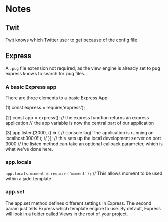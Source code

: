 # Notes

## Twit
Twit knows which Twitter user to get because of the config file

## Express
A `.pug` file extension not required; as the view engine is already set to pug express knows to search for pug files.

### A basic Express app
There are three elements to a basic Express App:

(1) const express = require('express');

(2) const app = express();
    // the express function returns an express application
    // the app variable is now the central part of our application

(3) app.listen(3000, () => {
    // console.log('The application is running on localhost:3000!');
    // }); // this sets up the local development server on port 3000
    // the listen method can take an optional callback parameter, which is what we've done here.

### app.locals
  `app.locals.moment = require('moment');` // This allows moment to be used within a jade template

### app.set
The app.set method defines different settings in Express.
  The second param just tells Express which template engine to use.
  By default, Express will look in a folder called Views in the root of your project.

